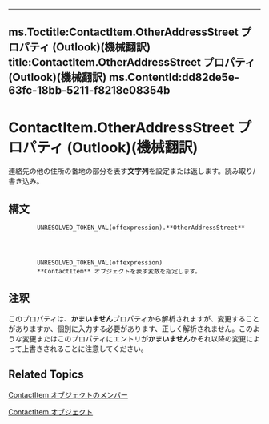 

---
ms.Toctitle:ContactItem.OtherAddressStreet プロパティ (Outlook)(機械翻訳)
title:ContactItem.OtherAddressStreet プロパティ (Outlook)(機械翻訳)
ms.ContentId:dd82de5e-63fc-18bb-5211-f8218e08354b
---
# ContactItem.OtherAddressStreet プロパティ (Outlook)(機械翻訳)




連絡先の他の住所の番地の部分を表す**文字列**を設定または返します。読み取り/書き込み。

## 構文

            UNRESOLVED_TOKEN_VAL(offexpression).**OtherAddressStreet**




            UNRESOLVED_TOKEN_VAL(offexpression)
            **ContactItem** オブジェクトを表す変数を指定します。



## 注釈
このプロパティは、**かまいません**プロパティから解析されますが、変更することがありますか、個別に入力する必要があります、正しく解析されません。このような変更またはこのプロパティにエントリが**かまいません**かそれ以降の変更によって上書きされることに注意してください。



## Related Topics

[ContactItem オブジェクトのメンバー](a8b13369-4c87-02aa-e62a-1f3067e559fa.md)

[ContactItem オブジェクト](8e32093c-a678-f1fd-3f35-c2d8994d166f.md)




